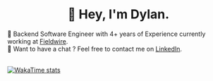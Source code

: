 <p align="center">
  <h1 align="center"> 💫 Hey, I'm Dylan.</h1>
</p>
🔭 Backend Software Engineer with 4+ years of Experience currently working at <a href="https://www.fieldwire.com/">Fieldwire</a>.
<br>
💭 Want to have a chat ? Feel free to contact me on <a href="https://linkedin.com/in/dylancattelan">LinkedIn</a>.
<br />
<br />

[![WakaTime stats](https://github-readme-stats.vercel.app/api/wakatime?username=DylanCa&layout=compact&display_format=percent&langs_count=4)](https://github.com/DylanCa)
